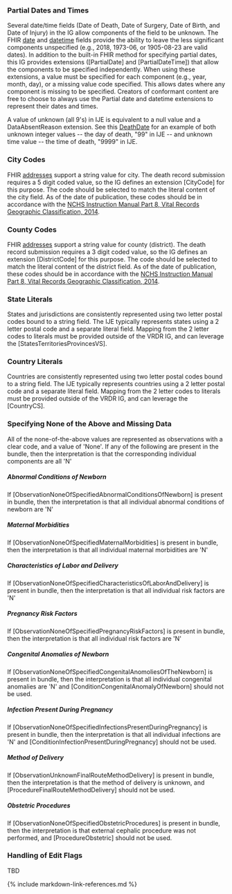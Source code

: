 ### Partial Dates and Times
Several date/time fields (Date of Death, Date of Surgery, Date of Birth, and Date of Injury) in the IG allow components of the field to be unknown.  The FHIR [date](https://build.fhir.org/datatypes.html#date) and [datetime](https://build.fhir.org/datatypes.html#datetime) fields provide the ability to leave the less significant components unspecified (e.g., 2018, 1973-06, or 1905-08-23 are valid dates).  In addition to the built-in FHIR method for specifying partial dates, this IG provides extensions ([PartialDate] and [PartialDateTime]) that allow the components to be specified independently.  When using these extensions, a value must be specified for each component (e.g., year, month, day), or a missing value code specified.  This allows dates where any component is missing to be specified.   Creators of conformant content are free to choose to always use the Partial date and datetime extensions to represent their dates and times.

A value of unknown (all 9's) in IJE is equivalent to a null value and a DataAbsentReason extension.  See this [DeathDate](Observation-DeathDate-Example3.json.html) for an example of both unknown integer values -- the day of death, "99" in IJE -- and unknown time value -- the time of death, "9999" in IJE.

### City Codes
FHIR [addresses](https://build.fhir.org/datatypes.html#Address) support a string value for city. The death record submission requires a 5 digit coded value, so the IG defines an extension [CityCode] for this purpose. The code should be selected to match the literal content of the city field. As of the date of publication, these codes should be in accordance with the [NCHS Instruction Manual Part 8, Vital Records Geographic Classification, 2014](https://www.cdc.gov/nchs/data/dvs/IMP8_2014.pdf).

### County Codes
FHIR [addresses](https://build.fhir.org/datatypes.html#Address) support a string value for county (district). The death record submission requires a 3 digit coded value, so the IG defines an extension [DistrictCode] for this purpose. The code should be selected to match the literal content of the district field. As of the date of publication, these codes should be in accordance with the [NCHS Instruction Manual Part 8, Vital Records Geographic Classification, 2014](https://www.cdc.gov/nchs/data/dvs/IMP8_2014.pdf).

### State Literals
States and jurisdictions are consistently represented using two letter postal codes bound to a string field.   The IJE typically represents states using a 2 letter postal code and a separate literal field.  Mapping from the 2 letter codes to literals must be provided outside of the VRDR IG, and can leverage the [StatesTerritoriesProvincesVS].

### Country Literals
Countries are consistently represented using two letter postal codes bound to a string field.   The IJE typically represents countries using a 2 letter postal code and a separate literal field.  Mapping from the 2 letter codes to literals must be provided outside of the VRDR IG, and can leverage the [CountryCS].

### Specifying None of the Above and Missing Data
All of the none-of-the-above values are represented as observations with a clear code, and a value of 'None'. If any of the following are present in the bundle, then the interpretation is that the corresponding individual components are all 'N'  
##### Abnormal Conditions of Newborn
If [ObservationNoneOfSpecifiedAbnormalConditionsOfNewborn] is present in bundle, then the interpretation is that all individual abnormal conditions of newborn are 'N'
##### Maternal Morbidities
If [ObservationNoneOfSpecifiedMaternalMorbidities] is present in bundle, then the interpretation is that all individual maternal morbidities are 'N'
##### Characteristics of Labor and Delivery
If [ObservationNoneOfSpecifiedCharacteristicsOfLaborAndDelivery] is present in bundle, then the interpretation is that all individual risk factors are 'N' 
##### Pregnancy Risk Factors
If [ObservationNoneOfSpecifiedPregnancyRiskFactors] is present in bundle, then the interpretation is that all individual risk factors are 'N'
##### Congenital Anomalies of Newborn
If [ObservationNoneOfSpecifiedCongenitalAnomoliesOfTheNewborn] is present in bundle, then the interpretation is that all individual congenital anomalies are 'N' and [ConditionCongenitalAnomalyOfNewborn] should not be used.
##### Infection Present During Pregnancy
If [ObservationNoneOfSpecifiedInfectionsPresentDuringPregnancy] is present in bundle, then the interpretation is that all individual infections are 'N' and [ConditionInfectionPresentDuringPregnancy] should not be used. 
##### Method of Delivery 
If [ObservationUnknownFinalRouteMethodDelivery] is present in bundle, then the interpretation is that the method of delivery is unknown, and [ProcedureFinalRouteMethodDelivery] should not be used.
##### Obstetric Procedures 
If [ObservationNoneOfSpecifiedObstetricProcedures] is present in bundle, then the interpretation is that external cephalic procedure was not performed, and [ProcedureObstetric] should not be used.

### Handling of Edit Flags
TBD

{% include markdown-link-references.md %}
